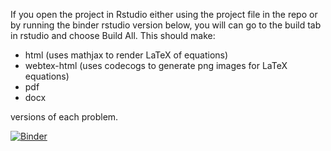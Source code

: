 
If you open the project in Rstudio either using the project file in the repo or by running the binder rstudio version below, you will can go to the build tab in rstudio and choose Build All. This should make:

-  html (uses mathjax to render LaTeX of equations) 
-  webtex-html (uses codecogs to generate png images for LaTeX equations) 
-  pdf 
-  docx 

versions of each problem.

[![Binder](https://mybinder.org/badge_logo.svg)](https://mybinder.org/v2/gl/https%3A%2F%2Fmybinder.org%2Fv2%2Fgl%2Fcalvinw%252Fmathplosion-rmarkdown%2Fmaster%3Furlpath%3Drstudio/master)
